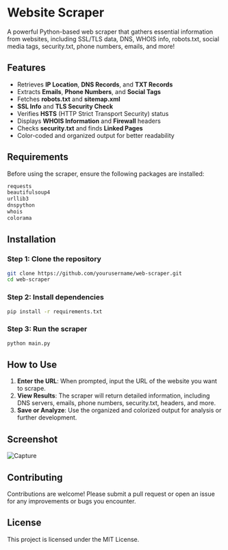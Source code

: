 # Website Scraper

A powerful Python-based web scraper that gathers essential information from websites, including SSL/TLS data, DNS, WHOIS info, robots.txt, social media tags, security.txt, phone numbers, emails, and more!

## Features

- Retrieves **IP Location**, **DNS Records**, and **TXT Records**
- Extracts **Emails**, **Phone Numbers**, and **Social Tags**
- Fetches **robots.txt** and **sitemap.xml**
- **SSL Info** and **TLS Security Check**
- Verifies **HSTS** (HTTP Strict Transport Security) status
- Displays **WHOIS Information** and **Firewall** headers
- Checks **security.txt** and finds **Linked Pages**
- Color-coded and organized output for better readability

## Requirements

Before using the scraper, ensure the following packages are installed:

```bash
requests
beautifulsoup4
urllib3
dnspython
whois
colorama
```

## Installation

### Step 1: Clone the repository

```bash
git clone https://github.com/yourusername/web-scraper.git
cd web-scraper
```

### Step 2: Install dependencies

```bash
pip install -r requirements.txt
```

### Step 3: Run the scraper

```bash
python main.py
```

## How to Use

1. **Enter the URL**: When prompted, input the URL of the website you want to scrape.
2. **View Results**: The scraper will return detailed information, including DNS servers, emails, phone numbers, security.txt, headers, and more.
3. **Save or Analyze**: Use the organized and colorized output for analysis or further development.

## Screenshot

![Capture](https://github.com/user-attachments/assets/fa3c3dad-2b0c-4f3f-85b4-839e0e383391)

## Contributing

Contributions are welcome! Please submit a pull request or open an issue for any improvements or bugs you encounter.

## License

This project is licensed under the MIT License.

